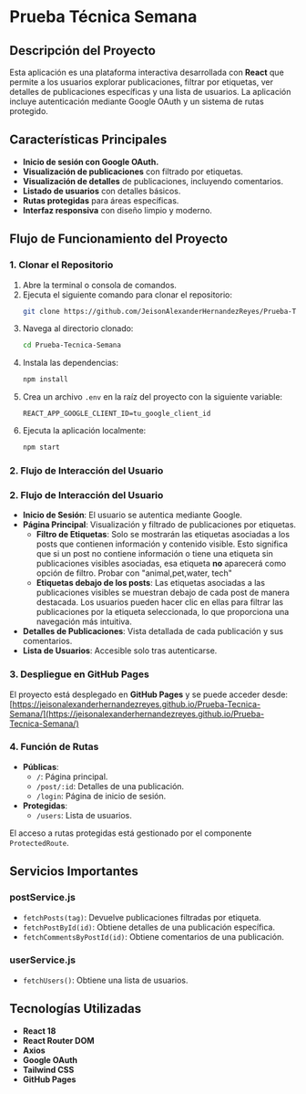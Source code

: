 
# Prueba Técnica Semana

## Descripción del Proyecto

Esta aplicación es una plataforma interactiva desarrollada con **React** que permite a los usuarios explorar publicaciones, filtrar por etiquetas, ver detalles de publicaciones específicas y una lista de usuarios. La aplicación incluye autenticación mediante Google OAuth y un sistema de rutas protegido.

## Características Principales

- **Inicio de sesión con Google OAuth.**
- **Visualización de publicaciones** con filtrado por etiquetas.
- **Visualización de detalles** de publicaciones, incluyendo comentarios.
- **Listado de usuarios** con detalles básicos.
- **Rutas protegidas** para áreas específicas.
- **Interfaz responsiva** con diseño limpio y moderno.

## Flujo de Funcionamiento del Proyecto

### 1. Clonar el Repositorio

1. Abre la terminal o consola de comandos.
2. Ejecuta el siguiente comando para clonar el repositorio:
   ```bash
   git clone https://github.com/JeisonAlexanderHernandezReyes/Prueba-Tecnica-Semana.git
   ```
3. Navega al directorio clonado:
   ```bash
   cd Prueba-Tecnica-Semana
   ```
4. Instala las dependencias:
   ```bash
   npm install
   ```
5. Crea un archivo `.env` en la raíz del proyecto con la siguiente variable:
   ```env
   REACT_APP_GOOGLE_CLIENT_ID=tu_google_client_id
   ```
6. Ejecuta la aplicación localmente:
   ```bash
   npm start
   ```

### 2. Flujo de Interacción del Usuario

### 2. Flujo de Interacción del Usuario

- **Inicio de Sesión**: El usuario se autentica mediante Google.
- **Página Principal**: Visualización y filtrado de publicaciones por etiquetas.
  - **Filtro de Etiquetas**: Solo se mostrarán las etiquetas asociadas a los posts que contienen información y contenido visible. Esto significa que si un post no contiene información o tiene una etiqueta sin publicaciones visibles asociadas, esa etiqueta **no** aparecerá como opción de filtro. Probar con "animal,pet,water, tech"
  - **Etiquetas debajo de los posts**: Las etiquetas asociadas a las publicaciones visibles se muestran debajo de cada post de manera destacada. Los usuarios pueden hacer clic en ellas para filtrar las publicaciones por la etiqueta seleccionada, lo que proporciona una navegación más intuitiva.
- **Detalles de Publicaciones**: Vista detallada de cada publicación y sus comentarios.
- **Lista de Usuarios**: Accesible solo tras autenticarse.

### 3. Despliegue en GitHub Pages

El proyecto está desplegado en **GitHub Pages** y se puede acceder desde:
[https://jeisonalexanderhernandezreyes.github.io/Prueba-Tecnica-Semana/](https://jeisonalexanderhernandezreyes.github.io/Prueba-Tecnica-Semana/)

### 4. Función de Rutas

- **Públicas**:
  - `/`: Página principal.
  - `/post/:id`: Detalles de una publicación.
  - `/login`: Página de inicio de sesión.
- **Protegidas**:
  - `/users`: Lista de usuarios.

El acceso a rutas protegidas está gestionado por el componente `ProtectedRoute`.

## Servicios Importantes

### postService.js
- `fetchPosts(tag)`: Devuelve publicaciones filtradas por etiqueta.
- `fetchPostById(id)`: Obtiene detalles de una publicación específica.
- `fetchCommentsByPostId(id)`: Obtiene comentarios de una publicación.

### userService.js
- `fetchUsers()`: Obtiene una lista de usuarios.

## Tecnologías Utilizadas

- **React 18**
- **React Router DOM**
- **Axios**
- **Google OAuth**
- **Tailwind CSS**
- **GitHub Pages**
